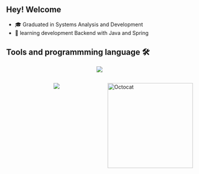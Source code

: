 

## Hey! Welcome

- :mortar_board: Graduated in Systems Analysis and Development
- 🔭 learning development Backend with Java and Spring
<!--- 🌱 -->

 ## Tools and programmming language :hammer_and_wrench:
 
 
 
 
 <p align="center">
  <a href="https://skillicons.dev">
    <img src="https://skillicons.dev/icons?i=java,selenium,javascript,postman,git,docker" />
  </a>
</p>


  <!--<div>
   <img align="center" height="50" width="60" src="https://raw.githubusercontent.com/devicons/devicon/master/icons/java/java-original.svg">
   <img align="center" height="50" width="60" src="https://cdn.jsdelivr.net/gh/devicons/devicon/icons/selenium/selenium-original.svg" />
          
   <img align="center" height="50" width="60" src="https://cdn.jsdelivr.net/gh/devicons/devicon/icons/javascript/javascript-original.svg" />
   <img align="center" height="50" width="60" src="https://raw.githubusercontent.com/devicons/devicon/master/icons/docker/docker-plain.svg">
   <img align="center" height="50" width="60" src="https://raw.githubusercontent.com/devicons/devicon/master/icons/git/git-plain.svg">
  


   <img align="center" height="50" width="60" src="https://cdn.jsdelivr.net/gh/devicons/devicon/icons/go/go-original.svg" />
   <img align="center" height="50" width="60" src="https://cdn.jsdelivr.net/gh/devicons/devicon/icons/bash/bash-original.svg" />
   <img align="center" height="50" width="60" src="https://cdn.jsdelivr.net/gh/devicons/devicon/icons/jenkins/jenkins-original.svg" />
   <img align="center" height="50" width="60" src="https://cdn.jsdelivr.net/gh/devicons/devicon/icons/linux/linux-original.svg" />
   <img align="center" height="50" width="60" src="https://cdn.jsdelivr.net/gh/devicons/devicon/icons/vagrant/vagrant-original.svg" />
   <img align="center" height="50" width="60" src="https://cdn.jsdelivr.net/gh/devicons/devicon/icons/kotlin/kotlin-original-wordmark.svg" />
   <img align="center" height="50" width="60" src="https://cdn.jsdelivr.net/gh/devicons/devicon/icons/android/android-original.svg" />
   <img align="center" height="50" width="60" src="https://cdn.jsdelivr.net/gh/devicons/devicon/icons/firebase/firebase-plain-wordmark.svg" />
   -->
 </div>

##

<img src="https://github.com/fraancilene/fraancilene/blob/main/octocat.png" min-width="230px" max-width="230px" width="230px" align="right" alt="Octocat">
<h3 align="center">
 <!-- <img  src="https://github-readme-stats.vercel.app/api?username=fraancilene&show_icons=true&theme=dracula&include_all_commits=true&count_private=true alt="fraancilene" /> -->
 <img src="https://github-readme-stats.vercel.app/api/top-langs/?username=fraancilene&layout=compact&langs_count=7&theme=dracula"/>
</h3>

<!-- 
<div> 
  <a href = "mailto:francilenesilva.fps10@gmail.com"><img src="https://img.shields.io/badge/-Gmail-%23333?style=for-the-badge&logo=gmail&logoColor=white" target="_blank"></a>
  <a href="https://www.linkedin.com/in/francilene-silva/" target="_blank"><img src="https://img.shields.io/badge/-LinkedIn-%230077B5?style=for-the-badge&logo=linkedin&logoColor=white" target="_blank"></a> 
 
  <!--![Snake animation](https://github.com/massenandev/massenandev/blob/output/github-contribution-grid-snake.svg)
 
</div> 
-->
 



